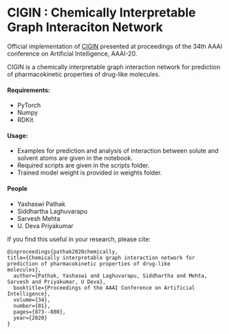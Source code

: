# CIGIN : Chemically Interpretable Graph Interaciton Network 
Official implementation of [CIGIN](https://chemrxiv.org/articles/Chemically_Interpretable_Graph_Interaction_Network_for_Prediction_of_Pharmacokinetic_Properties_of_Drug-like_Molecules/10282346) presented at proceedings of the 34th AAAI conference on Artificial Intelligence, AAAI-20.


CIGIN is a chemically interpretable graph interaction network for prediction of pharmacokinetic properties of drug-like molecules.

#### Requirements:
- PyTorch
- Numpy 
- RDKit

#### Usage:
- Examples for prediction and analysis of interaction between solute and solvent atoms are given in the notebook. 
- Required scripts are given in the scripts folder.
- Trained model weight is provided in weights folder.

#### People
- Yashaswi Pathak
- Siddhartha Laghuvarapu
- Sarvesh Mehta
- U. Deva Priyakumar


If you find this  useful in your research, please cite:


	@inproceedings{pathak2020chemically,
  	title={Chemically interpretable graph interaction network for prediction of pharmacokinetic properties of drug-like 		  molecules},
	  author={Pathak, Yashaswi and Laghuvarapu, Siddhartha and Mehta, Sarvesh and Priyakumar, U Deva},
	  booktitle={Proceedings of the AAAI Conference on Artificial Intelligence},
	  volume={34},
	  number={01},
	  pages={873--880},
	  year={2020}
	}


